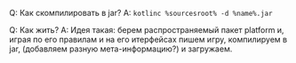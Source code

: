 Q: Как скомпилировать в jar?
A: `kotlinc %sourcesroot% -d %name%.jar`

Q: Как жить?
A: Идея такая: берем распространяемый пакет platform и,
    играя по его правилам и на его итерфейсах пишем игру,
    компилируем в jar, (добавляем разную мета-информацию?)
    и загружаем.